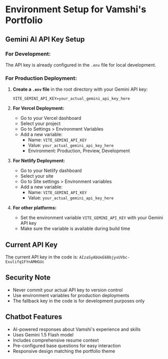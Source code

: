 # Environment Setup for Vamshi's Portfolio

## Gemini AI API Key Setup

### For Development:
The API key is already configured in the `.env` file for local development.

### For Production Deployment:

1. **Create a `.env` file** in the root directory with your Gemini API key:
   ```
   VITE_GEMINI_API_KEY=your_actual_gemini_api_key_here
   ```

2. **For Vercel Deployment:**
   - Go to your Vercel dashboard
   - Select your project
   - Go to Settings > Environment Variables
   - Add a new variable:
     - Name: `VITE_GEMINI_API_KEY`
     - Value: `your_actual_gemini_api_key_here`
     - Environment: Production, Preview, Development

3. **For Netlify Deployment:**
   - Go to your Netlify dashboard
   - Select your site
   - Go to Site settings > Environment variables
   - Add a new variable:
     - Name: `VITE_GEMINI_API_KEY`
     - Value: `your_actual_gemini_api_key_here`

4. **For other platforms:**
   - Set the environment variable `VITE_GEMINI_API_KEY` with your Gemini API key
   - Make sure the variable is available during build time

## Current API Key
The current API key in the code is: `AIzaSyAbUeE68bjyxUVbc-Exulifq1FYnAMHGUc`

## Security Note
- Never commit your actual API key to version control
- Use environment variables for production deployments
- The fallback key in the code is for development purposes only

## Chatbot Features
- AI-powered responses about Vamshi's experience and skills
- Uses Gemini 1.5 Flash model
- Includes comprehensive resume context
- Pre-configured base questions for easy interaction
- Responsive design matching the portfolio theme

